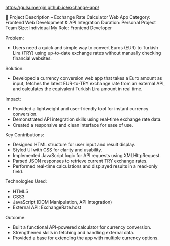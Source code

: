 https://gulsumergin.github.io/exchange-app/

📄 Project Description – Exchange Rate Calculator Web App
Category: Frontend Web Development & API Integration
Duration: Personal Project
Team Size: Individual
My Role: Frontend Developer

Problem:
- Users need a quick and simple way to convert Euros (EUR) to Turkish Lira (TRY) using up-to-date exchange rates without manually checking financial websites.

Solution:
- Developed a currency conversion web app that takes a Euro amount as input, fetches the latest EUR-to-TRY exchange rate from an external API, and calculates the equivalent Turkish Lira amount in real time.

Impact:
- Provided a lightweight and user-friendly tool for instant currency conversion.
- Demonstrated API integration skills using real-time exchange rate data.
- Created a responsive and clean interface for ease of use.

Key Contributions:
- Designed HTML structure for user input and result display.
- Styled UI with CSS for clarity and usability.
- Implemented JavaScript logic for API requests using XMLHttpRequest.
- Parsed JSON responses to retrieve current TRY exchange rates.
- Performed real-time calculations and displayed results in a read-only field.

Technologies Used:
- HTML5
- CSS3
- JavaScript (DOM Manipulation, API Integration)
- External API: ExchangeRate.host

Outcome:
- Built a functional API-powered calculator for currency conversion.
- Strengthened skills in fetching and handling external data.
- Provided a base for extending the app with multiple currency options.

